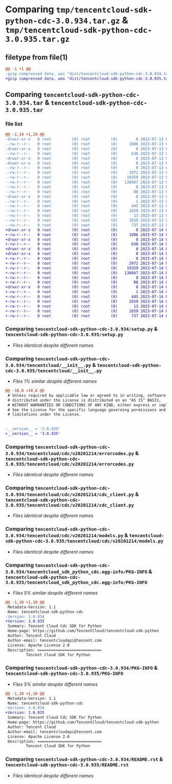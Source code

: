 # Comparing `tmp/tencentcloud-sdk-python-cdc-3.0.934.tar.gz` & `tmp/tencentcloud-sdk-python-cdc-3.0.935.tar.gz`

## filetype from file(1)

```diff
@@ -1 +1 @@
-gzip compressed data, was "dist/tencentcloud-sdk-python-cdc-3.0.934.tar", last modified: Thu Jul 13 00:17:21 2023, max compression
+gzip compressed data, was "dist/tencentcloud-sdk-python-cdc-3.0.935.tar", last modified: Fri Jul 14 00:18:58 2023, max compression
```

## Comparing `tencentcloud-sdk-python-cdc-3.0.934.tar` & `tencentcloud-sdk-python-cdc-3.0.935.tar`

### file list

```diff
@@ -1,19 +1,19 @@
-drwxr-xr-x   0 root         (0) root         (0)        0 2023-07-13 00:17:21.000000 tencentcloud-sdk-python-cdc-3.0.934/
--rw-r--r--   0 root         (0) root         (0)     1006 2023-07-13 00:17:21.000000 tencentcloud-sdk-python-cdc-3.0.934/setup.py
-drwxr-xr-x   0 root         (0) root         (0)        0 2023-07-13 00:17:21.000000 tencentcloud-sdk-python-cdc-3.0.934/tencentcloud/
--rw-r--r--   0 root         (0) root         (0)      630 2023-07-13 00:17:21.000000 tencentcloud-sdk-python-cdc-3.0.934/tencentcloud/__init__.py
-drwxr-xr-x   0 root         (0) root         (0)        0 2023-07-13 00:17:21.000000 tencentcloud-sdk-python-cdc-3.0.934/tencentcloud/cdc/
-drwxr-xr-x   0 root         (0) root         (0)        0 2023-07-13 00:17:21.000000 tencentcloud-sdk-python-cdc-3.0.934/tencentcloud/cdc/v20201214/
--rw-r--r--   0 root         (0) root         (0)        0 2023-07-13 00:17:21.000000 tencentcloud-sdk-python-cdc-3.0.934/tencentcloud/cdc/v20201214/__init__.py
--rw-r--r--   0 root         (0) root         (0)     2972 2023-07-13 00:17:21.000000 tencentcloud-sdk-python-cdc-3.0.934/tencentcloud/cdc/v20201214/errorcodes.py
--rw-r--r--   0 root         (0) root         (0)    19359 2023-07-13 00:17:21.000000 tencentcloud-sdk-python-cdc-3.0.934/tencentcloud/cdc/v20201214/cdc_client.py
--rw-r--r--   0 root         (0) root         (0)   138667 2023-07-13 00:17:21.000000 tencentcloud-sdk-python-cdc-3.0.934/tencentcloud/cdc/v20201214/models.py
--rw-r--r--   0 root         (0) root         (0)        0 2023-07-13 00:17:21.000000 tencentcloud-sdk-python-cdc-3.0.934/tencentcloud/cdc/__init__.py
--rw-r--r--   0 root         (0) root         (0)       88 2023-07-13 00:17:21.000000 tencentcloud-sdk-python-cdc-3.0.934/setup.cfg
-drwxr-xr-x   0 root         (0) root         (0)        0 2023-07-13 00:17:21.000000 tencentcloud-sdk-python-cdc-3.0.934/tencentcloud_sdk_python_cdc.egg-info/
--rw-r--r--   0 root         (0) root         (0)        1 2023-07-13 00:17:21.000000 tencentcloud-sdk-python-cdc-3.0.934/tencentcloud_sdk_python_cdc.egg-info/dependency_links.txt
--rw-r--r--   0 root         (0) root         (0)      445 2023-07-13 00:17:21.000000 tencentcloud-sdk-python-cdc-3.0.934/tencentcloud_sdk_python_cdc.egg-info/SOURCES.txt
--rw-r--r--   0 root         (0) root         (0)     1659 2023-07-13 00:17:21.000000 tencentcloud-sdk-python-cdc-3.0.934/tencentcloud_sdk_python_cdc.egg-info/PKG-INFO
--rw-r--r--   0 root         (0) root         (0)       13 2023-07-13 00:17:21.000000 tencentcloud-sdk-python-cdc-3.0.934/tencentcloud_sdk_python_cdc.egg-info/top_level.txt
--rw-r--r--   0 root         (0) root         (0)     1659 2023-07-13 00:17:21.000000 tencentcloud-sdk-python-cdc-3.0.934/PKG-INFO
--rw-r--r--   0 root         (0) root         (0)      737 2023-07-13 00:17:21.000000 tencentcloud-sdk-python-cdc-3.0.934/README.rst
+drwxr-xr-x   0 root         (0) root         (0)        0 2023-07-14 00:18:58.000000 tencentcloud-sdk-python-cdc-3.0.935/
+-rw-r--r--   0 root         (0) root         (0)     1006 2023-07-14 00:18:58.000000 tencentcloud-sdk-python-cdc-3.0.935/setup.py
+drwxr-xr-x   0 root         (0) root         (0)        0 2023-07-14 00:18:58.000000 tencentcloud-sdk-python-cdc-3.0.935/tencentcloud/
+-rw-r--r--   0 root         (0) root         (0)      630 2023-07-14 00:18:58.000000 tencentcloud-sdk-python-cdc-3.0.935/tencentcloud/__init__.py
+drwxr-xr-x   0 root         (0) root         (0)        0 2023-07-14 00:18:58.000000 tencentcloud-sdk-python-cdc-3.0.935/tencentcloud/cdc/
+drwxr-xr-x   0 root         (0) root         (0)        0 2023-07-14 00:18:58.000000 tencentcloud-sdk-python-cdc-3.0.935/tencentcloud/cdc/v20201214/
+-rw-r--r--   0 root         (0) root         (0)        0 2023-07-14 00:18:58.000000 tencentcloud-sdk-python-cdc-3.0.935/tencentcloud/cdc/v20201214/__init__.py
+-rw-r--r--   0 root         (0) root         (0)     2972 2023-07-14 00:18:58.000000 tencentcloud-sdk-python-cdc-3.0.935/tencentcloud/cdc/v20201214/errorcodes.py
+-rw-r--r--   0 root         (0) root         (0)    19359 2023-07-14 00:18:58.000000 tencentcloud-sdk-python-cdc-3.0.935/tencentcloud/cdc/v20201214/cdc_client.py
+-rw-r--r--   0 root         (0) root         (0)   138667 2023-07-14 00:18:58.000000 tencentcloud-sdk-python-cdc-3.0.935/tencentcloud/cdc/v20201214/models.py
+-rw-r--r--   0 root         (0) root         (0)        0 2023-07-14 00:18:58.000000 tencentcloud-sdk-python-cdc-3.0.935/tencentcloud/cdc/__init__.py
+-rw-r--r--   0 root         (0) root         (0)       88 2023-07-14 00:18:58.000000 tencentcloud-sdk-python-cdc-3.0.935/setup.cfg
+drwxr-xr-x   0 root         (0) root         (0)        0 2023-07-14 00:18:58.000000 tencentcloud-sdk-python-cdc-3.0.935/tencentcloud_sdk_python_cdc.egg-info/
+-rw-r--r--   0 root         (0) root         (0)        1 2023-07-14 00:18:58.000000 tencentcloud-sdk-python-cdc-3.0.935/tencentcloud_sdk_python_cdc.egg-info/dependency_links.txt
+-rw-r--r--   0 root         (0) root         (0)      445 2023-07-14 00:18:58.000000 tencentcloud-sdk-python-cdc-3.0.935/tencentcloud_sdk_python_cdc.egg-info/SOURCES.txt
+-rw-r--r--   0 root         (0) root         (0)     1659 2023-07-14 00:18:58.000000 tencentcloud-sdk-python-cdc-3.0.935/tencentcloud_sdk_python_cdc.egg-info/PKG-INFO
+-rw-r--r--   0 root         (0) root         (0)       13 2023-07-14 00:18:58.000000 tencentcloud-sdk-python-cdc-3.0.935/tencentcloud_sdk_python_cdc.egg-info/top_level.txt
+-rw-r--r--   0 root         (0) root         (0)     1659 2023-07-14 00:18:58.000000 tencentcloud-sdk-python-cdc-3.0.935/PKG-INFO
+-rw-r--r--   0 root         (0) root         (0)      737 2023-07-14 00:18:58.000000 tencentcloud-sdk-python-cdc-3.0.935/README.rst
```

### Comparing `tencentcloud-sdk-python-cdc-3.0.934/setup.py` & `tencentcloud-sdk-python-cdc-3.0.935/setup.py`

 * *Files identical despite different names*

### Comparing `tencentcloud-sdk-python-cdc-3.0.934/tencentcloud/__init__.py` & `tencentcloud-sdk-python-cdc-3.0.935/tencentcloud/__init__.py`

 * *Files 1% similar despite different names*

```diff
@@ -10,8 +10,8 @@
 # Unless required by applicable law or agreed to in writing, software
 # distributed under the License is distributed on an "AS IS" BASIS,
 # WITHOUT WARRANTIES OR CONDITIONS OF ANY KIND, either express or implied.
 # See the License for the specific language governing permissions and
 # limitations under the License.
 
 
-__version__ = '3.0.934'
+__version__ = '3.0.935'
```

### Comparing `tencentcloud-sdk-python-cdc-3.0.934/tencentcloud/cdc/v20201214/errorcodes.py` & `tencentcloud-sdk-python-cdc-3.0.935/tencentcloud/cdc/v20201214/errorcodes.py`

 * *Files identical despite different names*

### Comparing `tencentcloud-sdk-python-cdc-3.0.934/tencentcloud/cdc/v20201214/cdc_client.py` & `tencentcloud-sdk-python-cdc-3.0.935/tencentcloud/cdc/v20201214/cdc_client.py`

 * *Files identical despite different names*

### Comparing `tencentcloud-sdk-python-cdc-3.0.934/tencentcloud/cdc/v20201214/models.py` & `tencentcloud-sdk-python-cdc-3.0.935/tencentcloud/cdc/v20201214/models.py`

 * *Files identical despite different names*

### Comparing `tencentcloud-sdk-python-cdc-3.0.934/tencentcloud_sdk_python_cdc.egg-info/PKG-INFO` & `tencentcloud-sdk-python-cdc-3.0.935/tencentcloud_sdk_python_cdc.egg-info/PKG-INFO`

 * *Files 5% similar despite different names*

```diff
@@ -1,10 +1,10 @@
 Metadata-Version: 1.1
 Name: tencentcloud-sdk-python-cdc
-Version: 3.0.934
+Version: 3.0.935
 Summary: Tencent Cloud Cdc SDK for Python
 Home-page: https://github.com/TencentCloud/tencentcloud-sdk-python
 Author: Tencent Cloud
 Author-email: tencentcloudapi@tencent.com
 License: Apache License 2.0
 Description: ============================
         Tencent Cloud SDK for Python
```

### Comparing `tencentcloud-sdk-python-cdc-3.0.934/PKG-INFO` & `tencentcloud-sdk-python-cdc-3.0.935/PKG-INFO`

 * *Files 5% similar despite different names*

```diff
@@ -1,10 +1,10 @@
 Metadata-Version: 1.1
 Name: tencentcloud-sdk-python-cdc
-Version: 3.0.934
+Version: 3.0.935
 Summary: Tencent Cloud Cdc SDK for Python
 Home-page: https://github.com/TencentCloud/tencentcloud-sdk-python
 Author: Tencent Cloud
 Author-email: tencentcloudapi@tencent.com
 License: Apache License 2.0
 Description: ============================
         Tencent Cloud SDK for Python
```

### Comparing `tencentcloud-sdk-python-cdc-3.0.934/README.rst` & `tencentcloud-sdk-python-cdc-3.0.935/README.rst`

 * *Files identical despite different names*

